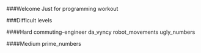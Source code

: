 ###Welcome
Just for programming workout


###Difficult levels

####Hard
commuting-engineer
da_vyncy
robot_movements
ugly_numbers

####Medium
prime_numbers
